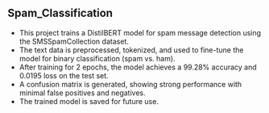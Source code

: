 ## Spam_Classification
- This project trains a DistilBERT model for spam message detection using the SMSSpamCollection dataset.
- The text data is preprocessed, tokenized, and used to fine-tune the model for binary classification (spam vs. ham).
- After training for 2 epochs, the model achieves a 99.28% accuracy and 0.0195 loss on the test set.
- A confusion matrix is generated, showing strong performance with minimal false positives and negatives.
- The trained model is saved for future use.
